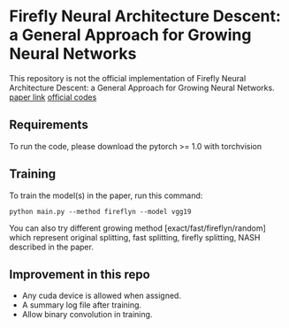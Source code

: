 
# Firefly Neural Architecture Descent: a General Approach for Growing Neural Networks

This repository is not the official implementation of Firefly Neural Architecture Descent: a General Approach for Growing Neural Networks.
[paper link](https://arxiv.org/pdf/2102.08574.pdf)
[official codes](https://github.com/klightz/Firefly)

## Requirements

To run the code, please download the pytorch >= 1.0 with torchvision


## Training

To train the model(s) in the paper, run this command:

```train
python main.py --method fireflyn --model vgg19
```

You can also try different growing method [exact/fast/fireflyn/random] which represent original splitting, fast splitting, firefly splitting, NASH described in the paper.

## Improvement in this repo

- Any cuda device is allowed when assigned.
- A summary log file after training.
- Allow binary convolution in training.
